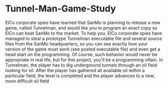 # Tunnel-Man-Game-Study

ElCo corporate spies have learned that SanMo is planning to release a new game, called Tunnelman, and would like you to program an exact copy so ElCo can beat SanMo to the market. To help you, ElCo corporate spies have managed to steal a prototype Tunnelman executable file and several source files from the SanMo headquarters, so you can see exactly how your version of the game must work (see posted executable file) and even get a head start on the programming. Of course, such behavior would never be appropriate in real life, but for this project, you’ll be a programming villain.
In Tunnelman, the player has to dig underground tunnels through an oil field looking for oil. After the player has gathered all available oil within a particular field, the level is completed and the player advances to a new, more difficult oil field
